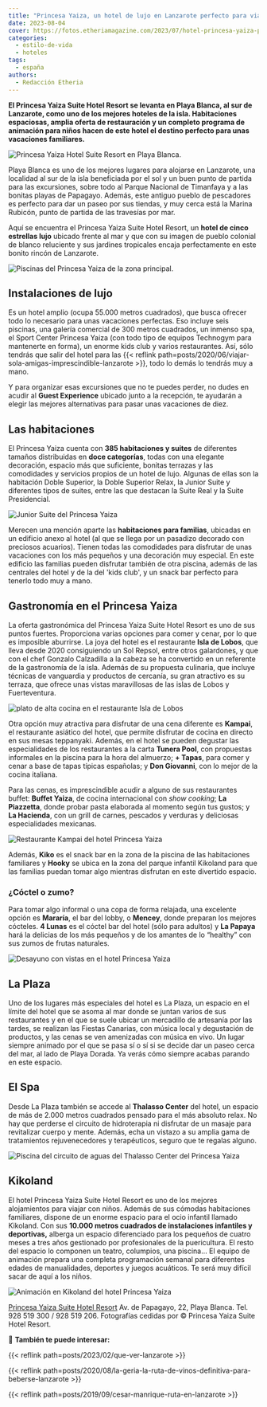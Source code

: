 ```yaml
---
title: "Princesa Yaiza, un hotel de lujo en Lanzarote perfecto para viajar en familia"
date: 2023-08-04
cover: https://fotos.etheriamagazine.com/2023/07/hotel-princesa-yaiza-playa-blanca.jpg
categories: 
  - estilo-de-vida
  - hoteles
tags: 
  - españa
authors: 
  - Redacción Etheria
---
```


**El Princesa Yaiza Suite Hotel Resort se levanta en Playa Blanca, al sur de Lanzarote, 
como uno de los mejores hoteles de la isla. Habitaciones espaciosas, amplia oferta de 
restauración y un completo programa de animación para niños hacen de este hotel el 
destino perfecto para unas vacaciones familiares.** 

![Princesa Yaiza Hotel Suite Resort en Playa Blanca.](https://fotos.etheriamagazine.com/2023/07/hotel-princesa-yaiza-playa-blanca.jpg "Princesa Yaiza Hotel Suite Resort en Playa Blanca.")

Playa Blanca es uno de los mejores lugares para alojarse en Lanzarote, una localidad al 
sur de la isla beneficiada por el sol y un buen punto de partida para las excursiones, 
sobre todo al Parque Nacional de Timanfaya y a las bonitas playas de Papagayo. Además, 
este antiguo pueblo de pescadores es perfecto para dar un paseo por sus tiendas, y muy 
cerca está la Marina Rubicón, punto de partida de las travesías por mar. 

Aquí se encuentra el Princesa Yaiza Suite Hotel Resort, un **hotel de cinco estrellas 
lujo** ubicado frente al mar y que con su imagen de pueblo colonial de blanco reluciente 
y sus jardines tropicales encaja perfectamente en este bonito rincón de Lanzarote. 

![Piscinas del Princesa Yaiza de la zona principal.](https://fotos.etheriamagazine.com/2023/07/hotel-princesa-yaiza-piscinas.jpg "Piscinas del hotel de la zona principal.")

## Instalaciones de lujo

Es un hotel amplio (ocupa 55.000 metros cuadrados), que busca ofrecer todo lo necesario 
para unas vacaciones perfectas. Eso incluye seis piscinas, una galería comercial de 300 
metros cuadrados, un inmenso spa, el Sport Center Princesa Yaiza (con todo tipo de 
equipos Technogym para mantenerte en forma), un enorme kids club y varios restaurantes. 
Así, sólo tendrás que salir del hotel para las {{< reflink 
path=posts/2020/06/viajar-sola-amigas-imprescindible-lanzarote >}}, todo lo demás lo 
tendrás muy a mano. 

Y para organizar esas excursiones que no te puedes perder, no dudes en acudir al **Guest 
Experience** ubicado junto a la recepción, te ayudarán a elegir las mejores alternativas 
para pasar unas vacaciones de diez. 

## Las habitaciones

El Princesa Yaiza cuenta con **385 habitaciones y suites** de diferentes tamaños 
distribuidas en **doce categorías**, todas con una elegante decoración, espacio más que 
suficiente, bonitas terrazas y las comodidades y servicios propios de un hotel de lujo. 
Algunas de ellas son la habitación Doble Superior, la Doble Superior Relax, la Junior 
Suite y diferentes tipos de suites, entre las que destacan la Suite Real y la Suite 
Presidencial. 

![Junior Suite del Princesa Yaiza](https://fotos.etheriamagazine.com/2023/07/Princesa-Yaiza-Suite-Junior-Suite.jpg "Junior Suite del Princesa Yaiza.")

Merecen una mención aparte las **habitaciones para familias**, ubicadas en un edificio 
anexo al hotel (al que se llega por un pasadizo decorado con preciosos acuarios). Tienen 
todas las comodidades para disfrutar de unas vacaciones con los más pequeños y una 
decoración muy especial. En este edificio las familias pueden disfrutar también de otra 
piscina, además de las centrales del hotel y de la del 'kids club', y un snack bar 
perfecto para tenerlo todo muy a mano. 

## Gastronomía en el Princesa Yaiza

La oferta gastronómica del Princesa Yaiza Suite Hotel Resort es uno de sus puntos 
fuertes. Proporciona varias opciones para comer y cenar, por lo que es imposible 
aburrirse. La joya del hotel es el restaurante **Isla de Lobos**, que lleva desde 2020 
consiguiendo un Sol Repsol, entre otros galardones, y que con el chef Gonzalo Calzadilla 
a la cabeza se ha convertido en un referente de la gastronomía de la isla. Además de su 
propuesta culinaria, que incluye técnicas de vanguardia y productos de cercanía, su gran 
atractivo es su terraza, que ofrece unas vistas maravillosas de las islas de Lobos y 
Fuerteventura. 

![plato de alta cocina en el restaurante Isla de Lobos](https://fotos.etheriamagazine.com/2023/07/hotel-princesa-yaiza-Isla-de-Lobos-plato.jpg "Cuidada gastronomía en Isla de Lobos.")

Otra opción muy atractiva para disfrutar de una cena diferente es **Kampai**, el 
restaurante asiático del hotel, que permite disfrutar de cocina en directo en sus mesas 
teppanyaki. Además, en el hotel se pueden degustar las especialidades de los 
restaurantes a la carta **Tunera Pool**, con propuestas informales en la piscina para la 
hora del almuerzo; **\+ Tapas**, para comer y cenar a base de tapas típicas españolas; y 
**Don Giovanni**, con lo mejor de la cocina italiana. 

Para las cenas, es imprescindible acudir a alguno de sus restaurantes buffet: **Buffet 
Yaiza**, de cocina internacional con _show cooking_; **La Piazzetta**, donde probar 
pasta elaborada al momento según tus gustos; y **La Hacienda**, con un grill de carnes, 
pescados y verduras y deliciosas especialidades mexicanas. 

![Restaurante Kampai del hotel Princesa Yaiza](https://fotos.etheriamagazine.com/2023/07/hotel-princesa-yaiza-restaurante.jpg "Restaurante Kampai del hotel Princesa Yaiza.")

Además, **Kiko** es el snack bar en la zona de la piscina de las habitaciones familiares 
y **Hooky** se ubica en la zona del parque infantil Kikoland para que las familias 
puedan tomar algo mientras disfrutan en este divertido espacio. 

### ¿Cóctel o zumo?

Para tomar algo informal o una copa de forma relajada, una excelente opción es 
**Mararía**, el bar del lobby, o **Mencey**, donde preparan los mejores cócteles. **4 
Lunas** es el cóctel bar del hotel (sólo para adultos) y **La Papaya** hará la delicias 
de los más pequeños y de los amantes de lo “healthy” con sus zumos de frutas naturales. 

![Desayuno con vistas en el hotel Princesa Yaiza](https://fotos.etheriamagazine.com/2023/07/hotel-princesa-yaiza-desayuno.jpg "Desayuno con vistas en el hotel Princesa Yaiza.")

## La Plaza

Uno de los lugares más especiales del hotel es La Plaza, un espacio en el límite del 
hotel que se asoma al mar donde se juntan varios de sus restaurantes y en el que se 
suele ubicar un mercadillo de artesanía por las tardes, se realizan las Fiestas 
Canarias, con música local y degustación de productos, y las cenas se ven amenizadas con 
música en vivo. Un lugar siempre animado por el que se pasa sí o sí si se decide dar un 
paseo cerca del mar, al lado de Playa Dorada. Ya verás cómo siempre acabas parando en 
este espacio. 

## El Spa

Desde La Plaza también se accede al **Thalasso Center** del hotel, un espacio de más de 
2.000 metros cuadrados pensado para el más absoluto relax. No hay que perderse el 
circuito de hidroterapia ni disfrutar de un masaje para revitalizar cuerpo y mente. 
Además, echa un vistazo a su amplia gama de tratamientos rejuvenecedores y terapéuticos, 
seguro que te regalas alguno. 

![Piscina del circuito de aguas del Thalasso Center del Princesa Yaiza](https://fotos.etheriamagazine.com/2023/07/Princesa-Yaiza-Hotel-piscina-Thalasso.jpg "Piscina del circuito de aguas del Thalasso Center.")

## Kikoland

El hotel Princesa Yaiza Suite Hotel Resort es uno de los mejores alojamientos para 
viajar con niños. Además de sus cómodas habitaciones familiares, dispone de un enorme 
espacio para el ocio infantil llamado Kikoland. Con sus **10.000 metros cuadrados de 
instalaciones infantiles y deportivas,** alberga un espacio diferenciado para los 
pequeños de cuatro meses a tres años gestionado por profesionales de la puericultura. El 
resto del espacio lo componen un teatro, columpios, una piscina… El equipo de animación 
prepara una completa programación semanal para diferentes edades de manualidades, 
deportes y juegos acuáticos. Te será muy difícil sacar de aquí a los niños. 

![Animación en Kikoland del hotel Princesa Yaiza](https://fotos.etheriamagazine.com/2023/07/hotel-princesa-yaiza-club-infantil.jpg "Animación en Kikoland.")

[Princesa Yaiza Suite Hotel Resort](https://www.princesayaiza.com/es/) Av. de Papagayo, 
22, Playa Blanca. Tel. 928 519 300 / 928 519 206. Fotografías cedidas por © Princesa 
Yaiza Suite Hotel Resort. 

📌 **También te puede interesar:** 

{{< reflink path=posts/2023/02/que-ver-lanzarote >}} 

{{< reflink 
path=posts/2020/08/la-geria-la-ruta-de-vinos-definitiva-para-beberse-lanzarote >}} 

{{< reflink path=posts/2019/09/cesar-manrique-ruta-en-lanzarote >}}
